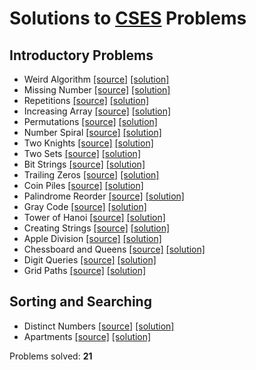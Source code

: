 # Solutions to [CSES](https://cses.fi/problemset/) Problems

## Introductory Problems

- Weird Algorithm
[[source]](https://cses.fi/problemset/task/1068) 
[[solution]](https://github.com/kantuni/CSES/blob/main/Introductory%20Problems/weird-algorithm.cpp)
- Missing Number
[[source]](https://cses.fi/problemset/task/1083) 
[[solution]](https://github.com/kantuni/CSES/blob/main/Introductory%20Problems/missing-number.cpp)
- Repetitions
[[source]](https://cses.fi/problemset/task/1069) 
[[solution]](https://github.com/kantuni/CSES/blob/main/Introductory%20Problems/repetitions.cpp)
- Increasing Array
[[source]](https://cses.fi/problemset/task/1094) 
[[solution]](https://github.com/kantuni/CSES/blob/main/Introductory%20Problems/increasing-array.cpp)
- Permutations
[[source]](https://cses.fi/problemset/task/1070) 
[[solution]](https://github.com/kantuni/CSES/blob/main/Introductory%20Problems/permutations-v2.cpp)
- Number Spiral
[[source]](https://cses.fi/problemset/task/1071) 
[[solution]](https://github.com/kantuni/CSES/blob/main/Introductory%20Problems/number-spiral.cpp)
- Two Knights
[[source]](https://cses.fi/problemset/task/1072) 
[[solution]](https://github.com/kantuni/CSES/blob/main/Introductory%20Problems/two-knights.cpp)
- Two Sets
[[source]](https://cses.fi/problemset/task/1092) 
[[solution]](https://github.com/kantuni/CSES/blob/main/Introductory%20Problems/two-sets.cpp)
- Bit Strings
[[source]](https://cses.fi/problemset/task/1617) 
[[solution]](https://github.com/kantuni/CSES/blob/main/Introductory%20Problems/bit-strings.cpp)
- Trailing Zeros
[[source]](https://cses.fi/problemset/task/1618) 
[[solution]](https://github.com/kantuni/CSES/blob/main/Introductory%20Problems/trailing-zeros.cpp)
- Coin Piles
[[source]](https://cses.fi/problemset/task/1754) 
[[solution]](https://github.com/kantuni/CSES/blob/main/Introductory%20Problems/coin-piles.cpp)
- Palindrome Reorder
[[source]](https://cses.fi/problemset/task/1755) 
[[solution]](https://github.com/kantuni/CSES/blob/main/Introductory%20Problems/palindrome-reorder.cpp)
- Gray Code
[[source]](https://cses.fi/problemset/task/2205) 
[[solution]](https://github.com/kantuni/CSES/blob/main/Introductory%20Problems/gray-code.cpp)
- Tower of Hanoi
[[source]](https://cses.fi/problemset/task/2165) 
[[solution]](https://github.com/kantuni/CSES/blob/main/Introductory%20Problems/tower-of-hanoi.cpp)
- Creating Strings
[[source]](https://cses.fi/problemset/task/1622) 
[[solution]](https://github.com/kantuni/CSES/blob/main/Introductory%20Problems/creating-strings.cpp)
- Apple Division
[[source]](https://cses.fi/problemset/task/1623) 
[[solution]](https://github.com/kantuni/CSES/blob/main/Introductory%20Problems/apple-division.cpp)
- Chessboard and Queens
[[source]](https://cses.fi/problemset/task/1624) 
[[solution]](https://github.com/kantuni/CSES/blob/main/Introductory%20Problems/chessboard-and-queens.cpp)
- Digit Queries
[[source]](https://cses.fi/problemset/task/2431) 
[[solution]](https://github.com/kantuni/CSES/blob/main/Introductory%20Problems/digit-queries.cpp)
- Grid Paths
[[source]](https://cses.fi/problemset/task/1625) 
[[solution]](https://github.com/kantuni/CSES/blob/main/Introductory%20Problems/grid-paths.cpp)

## Sorting and Searching

- Distinct Numbers
[[source]](https://cses.fi/problemset/task/1621) 
[[solution]](https://github.com/kantuni/CSES/blob/main/Sorting%20and%20Searching/distinct-numbers.cpp)
- Apartments
[[source]](https://cses.fi/problemset/task/1084) 
[[solution]](https://github.com/kantuni/CSES/blob/main/Sorting%20and%20Searching/apartments.cpp)

Problems solved: **21**
